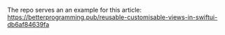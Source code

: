 The repo serves an an example for this article: https://betterprogramming.pub/reusable-customisable-views-in-swiftui-db6af84639fa
